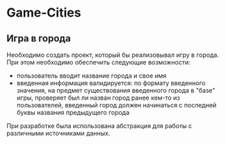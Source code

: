 # Game-Cities
## Игра в города

Необходимо создать проект, который бы реализовывал игру в города. При этом необходимо обеспечить следующие возможности:
- пользователь вводит название города и свое имя
- введенная информация валидируется: по формату введенного значения, на предмет существования введенного города в "базе" игры,
  проверяет был ли назван город ранее кем-то из пользователей, введенный город должен начинаться с последней буквы названия предыдущего
  города

При разработке была использована абстракция для работы с различными источниками данных.

